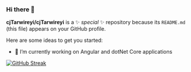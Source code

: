 ### Hi there 👋


**cjTarwireyi/cjTarwireyi** is a ✨ _special_ ✨ repository because its `README.md` (this file) appears on your GitHub profile.

Here are some ideas to get you started:

- 🔭 I’m currently working on Angular and dotNet Core applications

[![GitHub Streak](https://streak-stats.demolab.com?user=cjTarwireyi&theme=dark)](https://git.io/streak-stats)
